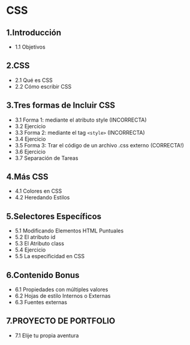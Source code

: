 # CSS

## 1.Introducción

- 1.1 Objetivos

## 2.CSS

- 2.1 Qué es CSS
- 2.2 Cómo escribir CSS

## 3.Tres formas de Incluir CSS

- 3.1 Forma 1: mediante el atributo style (INCORRECTA)
- 3.2 Ejercicio
- 3.3 Forma 2: mediante el tag `<style>` (INCORRECTA)
- 3.4 Ejercicio
- 3.5 Forma 3: Trar el código de un archivo .css externo (CORRECTA!)
- 3.6 Ejercicio
- 3.7 Separación de Tareas

## 4.Más CSS

- 4.1 Colores en CSS
- 4.2 Heredando Estilos

## 5.Selectores Específicos

- 5.1 Modificando Elementos HTML Puntuales
- 5.2 El atributo id
- 5.3 El Atributo class
- 5.4 Ejercicio
- 5.5 La especificidad en CSS

## 6.Contenido Bonus

- 6.1 Propiedades con múltiples valores
- 6.2 Hojas de estilo Internos o Externas
- 6.3 Fuentes externas
  
## 7.PROYECTO DE PORTFOLIO

- 7.1 Elije tu propia aventura
